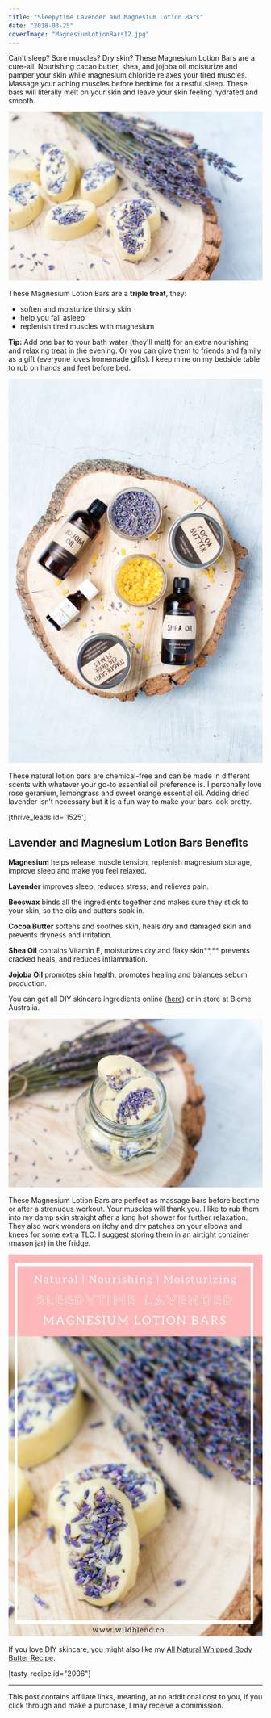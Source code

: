 ```yaml
---
title: "Sleepytime Lavender and Magnesium Lotion Bars"
date: "2018-03-25"
coverImage: "MagnesiumLotionBars12.jpg"
---
```


Can't sleep? Sore muscles? Dry skin? These Magnesium Lotion Bars are a cure-all. Nourishing cacao butter, shea, and jojoba oil moisturize and pamper your skin while magnesium chloride relaxes your tired muscles. Massage your aching muscles before bedtime for a restful sleep. These bars will literally melt on your skin and leave your skin feeling hydrated and smooth.

![Magnesium Lotion Bars](images/MagnesiumLotionBars12.jpg)

These Magnesium Lotion Bars are a **triple treat**, they:

- soften and moisturize thirsty skin
- help you fall asleep
- replenish tired muscles with magnesium

**Tip:** Add one bar to your bath water (they'll melt) for an extra nourishing and relaxing treat in the evening. Or you can give them to friends and family as a gift (everyone loves homemade gifts). I keep mine on my bedside table to rub on hands and feet before bed.

![Magnesium Lotion Bars](images/MagnesiumLotionBars7.jpg)

These natural lotion bars are chemical-free and can be made in different scents with whatever your go-to essential oil preference is. I personally love rose geranium, lemongrass and sweet orange essential oil. Adding dried lavender isn’t necessary but it is a fun way to make your bars look pretty.

\[thrive\_leads id='1525'\]

## Lavender and Magnesium Lotion Bars Benefits

**Magnesium** helps release muscle tension, replenish magnesium storage, improve sleep and make you feel relaxed.

**Lavender** improves sleep, reduces stress, and relieves pain.

**Beeswax** binds all the ingredients together and makes sure they stick to your skin, so the oils and butters soak in.

**Cocoa Butter** softens and soothes skin, heals dry and damaged skin and prevents dryness and irritation.

**Shea Oil** contains Vitamin E, moisturizes dry and flaky skin**,** prevents cracked heals, and reduces inflammation.

**Jojoba Oil** promotes skin health, promotes healing and balances sebum production.

You can get all DIY skincare ingredients online ([here](https://t.cfjump.com/52650/t/14846?Url=https%3a%2f%2fwww.biome.com.au%2f992-diy-skin-care)) or in store at Biome Australia.

![Magnesium Lotion Bars](images/MagnesiumLotionBars4.jpg)

These Magnesium Lotion Bars are perfect as massage bars before bedtime or after a strenuous workout. Your muscles will thank you. I like to rub them into my damp skin straight after a long hot shower for further relaxation. They also work wonders on itchy and dry patches on your elbows and knees for some extra TLC. I suggest storing them in an airtight container (mason jar) in the fridge.

![Magnesium Lotion Bars](images/Pin-Magnesium-Lotion-Bars.jpg)

If you love DIY skincare, you might also like my [All Natural Whipped Body Butter Recipe](https://www.wildblend.co/whipped-body-butter/).

\[tasty-recipe id="2006"\]

* * *

This post contains affiliate links, meaning, at no additional cost to you, if you click through and make a purchase, I may receive a commission.
